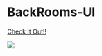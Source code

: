 # BackRooms-UI
[Check It Out!!](https://onepunchman2718.github.io/BackRooms-UI/)


<a href="[https://www.buymeacoffee.com/onepunchman_2718]"><img src="https://img.buymeacoffee.com/button-api/?text=Buy me a pizza&emoji=&slug=OnePunchMan_2718&button_colour=199532&font_colour=ffffff&font_family=Arial&outline_colour=ffffff&coffee_colour=FFDD00"/></a>
